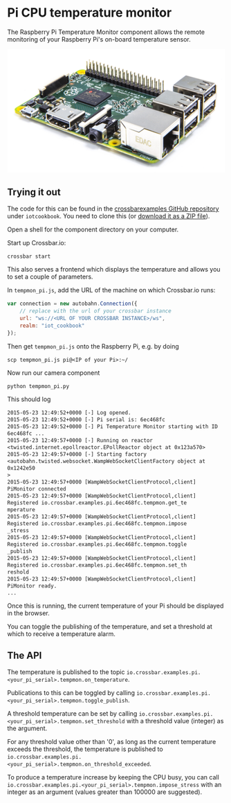 # Pi CPU temperature monitor

The Raspberry Pi Temperature Monitor component allows the remote monitoring of your Raspberry Pi's on-board temperature sensor.

![Pi](/static/img/iotcookbook/raspberry_pi.jpg)

## Trying it out

The code for this can be found in the [crossbarexamples GitHub repository](https://github.com/crossbario/crossbarexamples) under `iotcookbook`. You need to clone this (or [download it as a ZIP file](https://github.com/crossbario/crossbarexamples/archive/master.zip)).

Open a shell for the component directory on your computer.

Start up Crossbar.io:

    crossbar start

This also serves a frontend which displays the temperature and allows you to set a couple of parameters.

In `tempmon_pi.js`, add the URL of the machine on which Crossbar.io runs:

```javascript
var connection = new autobahn.Connection({
    // replace with the url of your crossbar instance
    url: "ws://<URL OF YOUR CROSSBAR INSTANCE>/ws",
    realm: "iot_cookbook"
});
```

Then get `tempmon_pi.js` onto the Raspberry Pi, e.g. by doing

    scp tempmon_pi.js pi@<IP of your Pi>:~/

Now run our camera component

    python tempmon_pi.py

This should log

```console
2015-05-23 12:49:52+0000 [-] Log opened.
2015-05-23 12:49:52+0000 [-] Pi serial is: 6ec468fc
2015-05-23 12:49:52+0000 [-] Pi Temperature Monitor starting with ID 6ec468fc ...
2015-05-23 12:49:57+0000 [-] Running on reactor <twisted.internet.epollreactor.EPollReactor object at 0x123a570>
2015-05-23 12:49:57+0000 [-] Starting factory <autobahn.twisted.websocket.WampWebSocketClientFactory object at 0x1242e50
>
2015-05-23 12:49:57+0000 [WampWebSocketClientProtocol,client] PiMonitor connected
2015-05-23 12:49:57+0000 [WampWebSocketClientProtocol,client] Registered io.crossbar.examples.pi.6ec468fc.tempmon.get_te
mperature
2015-05-23 12:49:57+0000 [WampWebSocketClientProtocol,client] Registered io.crossbar.examples.pi.6ec468fc.tempmon.impose
_stress
2015-05-23 12:49:57+0000 [WampWebSocketClientProtocol,client] Registered io.crossbar.examples.pi.6ec468fc.tempmon.toggle
_publish
2015-05-23 12:49:57+0000 [WampWebSocketClientProtocol,client] Registered io.crossbar.examples.pi.6ec468fc.tempmon.set_th
reshold
2015-05-23 12:49:57+0000 [WampWebSocketClientProtocol,client] PiMonitor ready.
...
```

Once this is running, the current temperature of your Pi should be displayed in the browser.

You can toggle the publishing of the temperature, and set a threshold at which to receive a temperature alarm.

## The API

The temperature is published to the topic `io.crossbar.examples.pi.<your_pi_serial>.tempmon.on_temperature`.

Publications to this can be toggled by calling `io.crossbar.examples.pi.<your_pi_serial>.tempmon.toggle_publish`.

A threshold temperature can be set by calling `io.crossbar.examples.pi.<your_pi_serial>.tempmon.set_threshold` with a threshold value (integer) as the argument.

For any threshold value other than '0', as long as the current temperature exceeds the threshold, the temperature is published to `io.crossbar.examples.pi.<your_pi_serial>.tempmon.on_threshold_exceeded`.

To produce a temperature increase by keeping the CPU busy, you can call `io.crossbar.examples.pi.<your_pi_serial>.tempmon.impose_stress` with an integer as an argument (values greater than 100000 are suggested).
